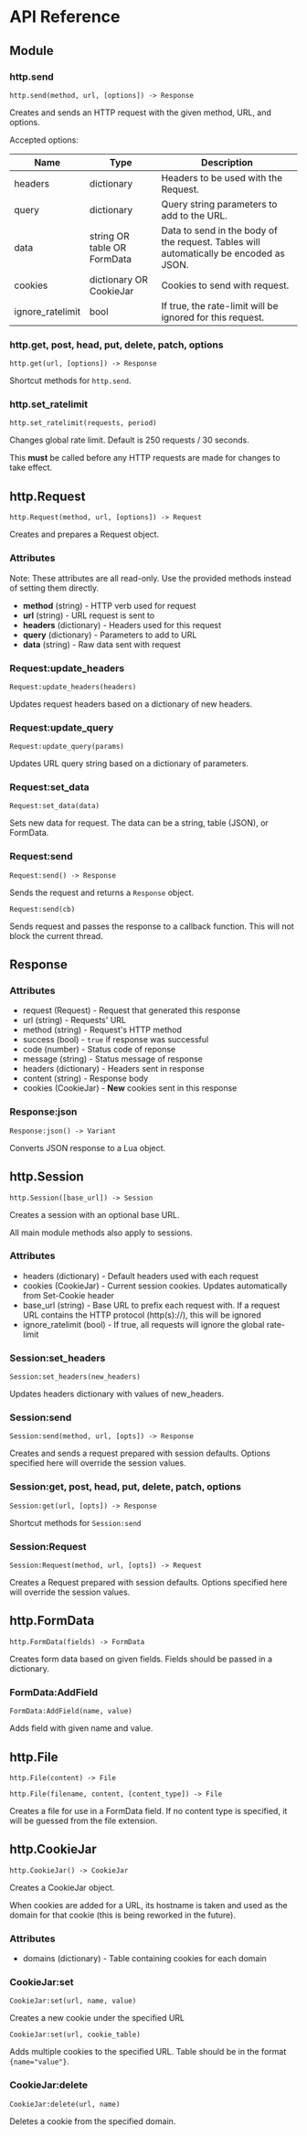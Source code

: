 # API Reference

## Module

### http.send

`http.send(method, url, [options]) -> Response`

Creates and sends an HTTP request with the given method, URL, and options.

Accepted options:

| Name             | Type                        | Description                                                                            |
|------------------|-----------------------------|----------------------------------------------------------------------------------------|
| headers          | dictionary                  | Headers to be used with the Request.                                                   |
| query            | dictionary                  | Query string parameters to add to the URL.                                             |
| data             | string OR table OR FormData | Data to send in the body of the request. Tables will automatically be encoded as JSON. |
| cookies          | dictionary OR CookieJar     | Cookies to send with request.                                                          |
| ignore_ratelimit | bool                        | If true, the rate-limit will be ignored for this request.                              |

### http.get, post, head, put, delete, patch, options

`http.get(url, [options]) -> Response`

Shortcut methods for `http.send`.

### http.set_ratelimit

`http.set_ratelimit(requests, period)`

Changes global rate limit. Default is 250 requests / 30 seconds.

This **must** be called before any HTTP requests are made for changes to take effect.

## http.Request

`http.Request(method, url, [options]) -> Request`

Creates and prepares a Request object.

### Attributes

Note: These attributes are all read-only. Use the provided methods instead of setting them directly.

- **method** (string) - HTTP verb used for request
- **url** (string) - URL request is sent to
- **headers** (dictionary) - Headers used for this request
- **query** (dictionary) - Parameters to add to URL
- **data** (string) - Raw data sent with request

### Request:update_headers

`Request:update_headers(headers)`

Updates request headers based on a dictionary of new headers.

### Request:update_query

`Request:update_query(params)`

Updates URL query string based on a dictionary of parameters.

### Request:set_data

`Request:set_data(data)`

Sets new data for request. The data can be a string, table (JSON), or FormData.

### Request:send

`Request:send() -> Response`

Sends the request and returns a `Response` object.

`Request:send(cb)`

Sends request and passes the response to a callback function. This
will not block the current thread.

## Response

### Attributes

- request (Request) - Request that generated this response
- url (string) - Requests' URL
- method (string) - Request's HTTP method
- success (bool) - `true` if response was successful
- code (number) - Status code of reponse
- message (string) - Status message of response
- headers (dictionary) - Headers sent in response
- content (string) - Response body
- cookies (CookieJar) - **New** cookies sent in this response

### Response:json

`Response:json() -> Variant`

Converts JSON response to a Lua object.

## http.Session

`http.Session([base_url]) -> Session`

Creates a session with an optional base URL.

All main module methods also apply to sessions.

### Attributes

- headers (dictionary) - Default headers used with each request
- cookies (CookieJar) - Current session cookies. Updates automatically from Set-Cookie header
- base_url (string) - Base URL to prefix each request with. If a request URL contains the HTTP protocol (http(s)://), this will be ignored
- ignore_ratelimit (bool) - If true, all requests will ignore the global rate-limit

### Session:set_headers

`Session:set_headers(new_headers)`

Updates headers dictionary with values of new_headers.

### Session:send

`Session:send(method, url, [opts]) -> Response`

Creates and sends a request prepared with session defaults.
Options specified here will override the session values.

### Session:get, post, head, put, delete, patch, options

`Session:get(url, [opts]) -> Response`

Shortcut methods for `Session:send`

### Session:Request

`Session:Request(method, url, [opts]) -> Request`

Creates a Request prepared with session defaults.
Options specified here will override the session values.

## http.FormData

`http.FormData(fields) -> FormData`

Creates form data based on given fields. Fields should be passed in a dictionary.

### FormData:AddField

`FormData:AddField(name, value)`

Adds field with given name and value.

## http.File

`http.File(content) -> File`

`http.File(filename, content, [content_type]) -> File`

Creates a file for use in a FormData field. If no content type is specified, it will
be guessed from the file extension.

## http.CookieJar

`http.CookieJar() -> CookieJar`

Creates a CookieJar object.

When cookies are added for a URL, its hostname is taken and used as the domain for that cookie
(this is being reworked in the future).

### Attributes

- domains (dictionary) - Table containing cookies for each domain

### CookieJar:set

`CookieJar:set(url, name, value)`

Creates a new cookie under the specified URL

`CookieJar:set(url, cookie_table)`

Adds multiple cookies to the specified URL.
Table should be in the format `{name="value"}`.

### CookieJar:delete

`CookieJar:delete(url, name)`

Deletes a cookie from the specified domain.
